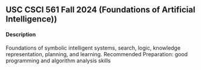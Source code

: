 ## USC CSCI 561 Fall 2024 (Foundations of Artificial Intelligence))

#### Description
Foundations of symbolic intelligent systems, search, logic, knowledge representation, planning, and learning. Recommended Preparation: good programming and algorithm analysis skills


